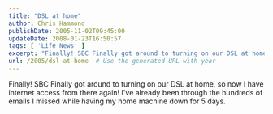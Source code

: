 ```yaml
---
title: "DSL at home"
author: Chris Hammond
publishDate: 2005-11-02T09:45:00
updateDate: 2008-01-23T16:50:57
tags: [ 'Life News' ]
excerpt: "Finally! SBC Finally got around to turning on our DSL at home, so now I have internet access from there again! I've already been through the hundreds of emails I missed while having my home machine down for 5..."
url: /2005/dsl-at-home  # Use the generated URL with year
---
```

Finally! SBC Finally got around to turning on our DSL at home, so now I have internet access from there again! I've already been through the hundreds of emails I missed while having my home machine down for 5 days.
